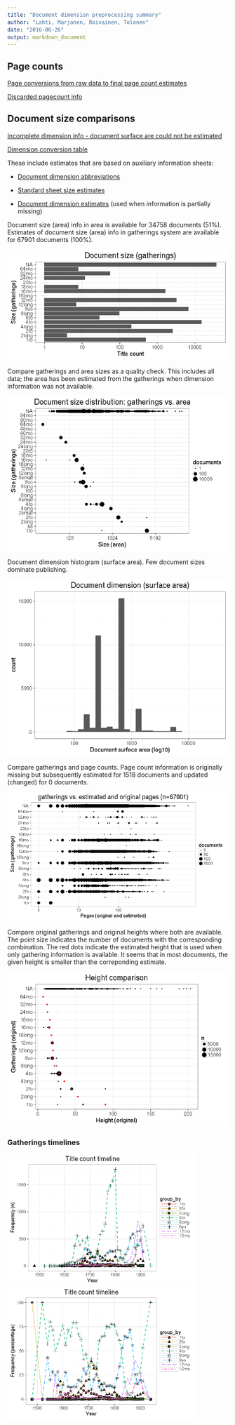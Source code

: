 ```yaml
---
title: "Document dimension preprocessing summary"
author: "Lahti, Marjanen, Roivainen, Tolonen"
date: "2016-06-26"
output: markdown_document
---
```



## Page counts

[Page conversions from raw data to final page count estimates](output.tables/pagecount_conversion_nontrivial.csv)

<!--[Page conversions from raw data to final page count estimates with volume info](output.tables/page_conversion_table_full.csv)-->

[Discarded pagecount info](output.tables/pagecount_discarded.csv)



## Document size comparisons

[Incomplete dimension info - document surface are could not be estimated](output.tables/physical_dimension_incomplete.csv)

[Dimension conversion table](output.tables/conversions_physical_dimension.csv)


These include estimates that are based on auxiliary information sheets:

  * [Document dimension abbreviations](https://github.com/rOpenGov/bibliographica/blob/master/inst/extdata/document_size_abbreviations.csv)

  * [Standard sheet size estimates](https://github.com/rOpenGov/bibliographica/blob/master/inst/extdata/sheetsizes.csv)

  * [Document dimension estimates](https://github.com/rOpenGov/bibliographica/blob/master/inst/extdata/documentdimensions.csv) (used when information is partially missing)


  
<!--[Discarded dimension info](output.tables/dimensions_discarded.csv)-->

Document size (area) info in area is available for 34758 documents (51%). Estimates of document size (area) info in gatherings system are available for 67901 documents (100%). 

![plot of chunk summarysize](figure/summarysize-1.png)


Compare gatherings and area sizes as a quality check. This includes all data; the area has been estimated from the gatherings when dimension information was not available.

![plot of chunk summarysizecomp](figure/summarysizecomp-1.png)

Document dimension histogram (surface area). Few document sizes dominate publishing.

![plot of chunk summary-surfacearea](figure/summary-surfacearea-1.png)


Compare gatherings and page counts. Page count information is originally missing but subsequently estimated for 1518 documents and updated (changed) for 0 documents. 


![plot of chunk summarypagecomp](figure/summarypagecomp-1.png)

Compare original gatherings and original heights where both are available. The point size indicates the number of documents with the corresponding combination. The red dots indicate the estimated height that is used when only gathering information is available. It seems that in most documents, the given height is smaller than the correponding estimate.

![plot of chunk summarysizevalidation](figure/summarysizevalidation-1.png)

### Gatherings timelines

<img src="figure/papercompbyformat-1.png" title="plot of chunk papercompbyformat" alt="plot of chunk papercompbyformat" width="430px" /><img src="figure/papercompbyformat-2.png" title="plot of chunk papercompbyformat" alt="plot of chunk papercompbyformat" width="430px" />



<!--

## Average page counts (only works in CERL now)

Multi-volume documents average page counts are given per volume.


|doc.dimension | mean.pages.singlevol| median.pages.singlevol| n.singlevol|mean.pages.multivol |median.pages.multivol | n.multivol|mean.pages.issue |median.pages.issue | n.issue|
|:-------------|--------------------:|----------------------:|-----------:|:-------------------|:---------------------|----------:|:----------------|:------------------|-------:|
|2fo           |                14.34|                      4|        2580|NA                  |NA                    |         NA|NA               |NA                 |      NA|
|4long         |                69.50|                     28|         206|NA                  |NA                    |         NA|NA               |NA                 |      NA|
|4to           |                36.68|                     10|       15230|NA                  |NA                    |         NA|NA               |NA                 |      NA|
|6to           |                99.97|                     64|          29|NA                  |NA                    |         NA|NA               |NA                 |      NA|
|8long         |               210.27|                    112|          99|NA                  |NA                    |         NA|NA               |NA                 |      NA|
|8vo           |               112.81|                     54|        6702|NA                  |NA                    |         NA|NA               |NA                 |      NA|
|12long        |               388.14|                    244|           7|NA                  |NA                    |         NA|NA               |NA                 |      NA|
|12mo          |               112.92|                     68|        3214|NA                  |NA                    |         NA|NA               |NA                 |      NA|
|16long        |               159.00|                    159|           1|NA                  |NA                    |         NA|NA               |NA                 |      NA|
|16mo          |               106.94|                     48|        1652|NA                  |NA                    |         NA|NA               |NA                 |      NA|
|18mo          |               244.88|                    199|           8|NA                  |NA                    |         NA|NA               |NA                 |      NA|
|20to          |               209.00|                    209|           1|NA                  |NA                    |         NA|NA               |NA                 |      NA|
|24mo          |               302.00|                    184|          12|NA                  |NA                    |         NA|NA               |NA                 |      NA|
|32mo          |               230.29|                     94|          56|NA                  |NA                    |         NA|NA               |NA                 |      NA|
|64mo          |                91.50|                    112|           8|NA                  |NA                    |         NA|NA               |NA                 |      NA|
|NA            |               111.27|                     61|       37596|NA                  |NA                    |         NA|NA               |NA                 |      NA|


![plot of chunk summarypagecountsmulti2](figure/summarypagecountsmulti2-1.png)


## Average document dimensions 

Here we use the original data only:

![plot of chunk summaryavedimstime](figure/summaryavedimstime-1.png)




Only the most frequently occurring gatherings are listed here:


|gatherings.original | mean.width| median.width| mean.height| median.height|  n|
|:-------------------|----------:|------------:|-----------:|-------------:|--:|
|4to                 |         21|           21|       21.95|         21.95| 19|
|8vo                 |        NaN|          NaN|       18.83|         18.83| 12|

-->
